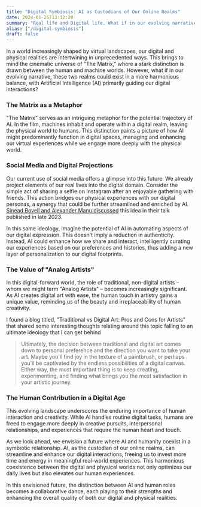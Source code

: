 ```yaml
---
title: "Digital Symbiosis: AI as Custodians of Our Online Realms"
date: 2024-01-25T13:12:20
summary: "Real life and Digital life. What if in our evolving narrative, these two realms could exist in a more harmonious balance, with Artificial Intelligence (AI) primarily guiding our digital interactions?"
alias: ["/digital-symbiosis"]
draft: false
---
```


In a world increasingly shaped by virtual landscapes, our digital and physical realities are intertwining in unprecedented ways. This brings to mind the cinematic universe of "The Matrix," where a stark distinction is drawn between the human and machine worlds. However, what if in our evolving narrative, these two realms could exist in a more harmonious balance, with Artificial Intelligence (AI) primarily guiding our digital interactions?

### The Matrix as a Metaphor
"The Matrix" serves as an intriguing metaphor for the potential trajectory of AI. In the film, machines inhabit and operate within a digital realm, leaving the physical world to humans. This distinction paints a picture of how AI might predominantly function in digital spaces, managing and enhancing our virtual experiences while we engage more deeply with the physical world.

### Social Media and Digital Projections
Our current use of social media offers a glimpse into this future. We already project elements of our real lives into the digital domain. Consider the simple act of sharing a selfie on Instagram after an enjoyable gathering with friends. This action bridges our physical experiences with our digital personas, a synergy that could be further streamlined and enriched by AI. [Sinead Bovell and Alexander Manu discussed](https://youtube.com/clip/Ugkx4JL_JkaFhGItThr8jKeXP6N7rBSvSYlY?si=DS88OCqnUG9DcKYN
) this idea in their talk published in late 2023. 

In this same ideology, imagine the potential of AI in automating aspects of our digital expression. This doesn't imply a reduction in authenticity. Instead, AI could enhance how we share and interact, intelligently curating our experiences based on our preferences and histories, thus adding a new layer of personalization to our digital footprints.

### The Value of "Analog Artists"
In this digital-forward world, the role of traditional, non-digital artists – whom we might term "Analog Artists" – becomes increasingly significant. As AI creates digital art with ease, the human touch in artistry gains a unique value, reminding us of the beauty and irreplaceability of human creativity.

I found a blog titled, "Traditional vs Digital Art: Pros and Cons for Artists" that shared some interesting thoughts relating around this topic falling to an ultimate ideology that I can get behind

> Ultimately, the decision between traditional and digital art comes down to personal preference and the direction you want to take your art. Maybe you'll find joy in the texture of a paintbrush, or perhaps you'll be captivated by the endless possibilities of a digital canvas. Either way, the most important thing is to keep creating, experimenting, and finding what brings you the most satisfaction in your artistic journey.


### The Human Contribution in a Digital Age
This evolving landscape underscores the enduring importance of human interaction and creativity. While AI handles routine digital tasks, humans are freed to engage more deeply in creative pursuits, interpersonal relationships, and experiences that require the human heart and touch.

As we look ahead, we envision a future where AI and humanity coexist in a symbiotic relationship. AI, as the custodian of our online realms, can streamline and enhance our digital interactions, freeing us to invest more time and energy in meaningful real-world experiences. This harmonious coexistence between the digital and physical worlds not only optimizes our daily lives but also elevates our human experiences.

In this envisioned future, the distinction between AI and human roles becomes a collaborative dance, each playing to their strengths and enhancing the overall quality of both our digital and physical realities.

